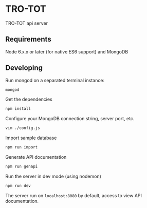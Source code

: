 # TRO-TOT

TRO-TOT api server



## Requirements

Node 6.x.x or later (for native ES6 support) and MongoDB

## Developing

Run mongod on a separated terminal instance:

```bash
mongod
```

Get the dependencies

```bash
npm install
```

Configure your MongoDB connection string, server port, etc.

```bash
vim ./config.js
```

Import sample database

```bash
npm run import
```

Generate API documentation
```bash
npm run genapi
```

Run the server in dev mode (using nodemon)

```bash
npm run dev
```

The server run on `localhost:8080` by default, access to view API documentation.


